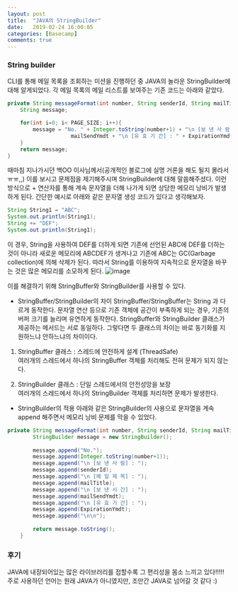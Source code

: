 ```yaml
---
layout: post
title:  "JAVA의 StringBuilder"
date:   2019-02-24 16:00:05
categories: [Basecamp]
comments: true
---
```

 
### String builder
CLI를 통해 메일 목록을 조회하는 미션을 진행하던 중 JAVA의 놀라운 StringBuilder에 대해 알게되었다. 각 메일 목록의 메일 리스트를 보여주는 기존 코드는 아래와 같았다.
```java
private String messageFormat(int number, String senderId, String mailTitle, Date mailSendYmdt, Date ExpirationYmdt) {
    String message;

    for(int i=0; i< PAGE_SIZE; i++){
        message = "No. " + Integer.toString(number+1) + "\n [보 낸 사 람] : " + senderId + "\n [메 일 제 목] : " + mailTitle + "\n [보 낸 시 간] : " +
                    mailSendYmdt + "\n [유 효 기 간] : " + ExpirationYmdt + "\n\n";
    }
    return message;
}
```

때마침 지나가시던 백OO 이사님께서(공개적인 블로그에 실명 거론을 해도 될지 몰라서ㅠㅠ,,) 이를 보시고 문제점을 제기해주시며 StringBuilder에 대해 말씀해주셨다.
이런 방식으로 + 연산자를 통해 계속 문자열을 더해 나가게 되면 상당한 메모리 낭비가 발생하게 된다. 간단한 예시로 아래와 같은 문자열 생성 코드가 있다고 생각해보자.
```java
String String1 = "ABC";
System.out.println(String1);
String += "DEF";
System.out.println(String1);
```

이 경우, String을 사용하여 DEF를 더하게 되면 기존에 선언된 ABC에 DEF를 더하는 것이 아니라 새로운 메모리에 ABCDEF가 생겨나고 기존에 ABC는 GC(Garbage collection)에 의해 삭제가 된다.
따라서 String를 이용하여 지속적으로 문자열을 바꾸는 것은 많은 메모리를 소모하게 된다.
![image](https://user-images.githubusercontent.com/28076434/53296332-bc590300-3850-11e9-8e64-29942eedd008.png)


이를 해결하기 위해 StringBuffer와 StringBuilder를 사용할 수 있다.

* StringBuffer/StringBuilder의 차이
StringBuffer/StringBuffer는 String 과 다르게 동작한다. 문자열 연산 등으로 기존 객체에 공간이 부족하게 되는 경우, 기존의 버퍼 크기를 늘리며 유연하게 동작한다. StringBuffer와 StringBuilder 클래스가 제공하는 메서드는 서로 동일하다. 그렇다면 두 클래스의 차이는 바로 동기화를 지원하느냐 안하느냐의 차이이다.

1. StringBuffer 클래스 
: 스레드에 안전하게 설계 (ThreadSafe)<br>
여러개의 스레드에서 하나의  StringBuffer 객체를 처리해도 전혀 문제가 되지 않는다.

2. StringBuilder 클래스 
: 단일 스레드에서의 안전성망을 보장<br>
여러개의 스레드에서 하나의 StringBuilder 객체를 처리하면 문제가 발생한다.

* StringBuilder의 적용
아래와 같은 StringBuilder의 사용으로 문자열을 계속 append 해주면서 메모리 낭비 문제를 막을 수 있었다.
```java
private String messageFormat(int number, String senderId, String mailTitle, Date mailSendYmdt, Date ExpirationYmdt) {
		StringBuilder message = new StringBuilder();
		
		message.append("No.");
		message.append(Integer.toString(number+1));
		message.append("\n [보 낸 사 람] : ");
		message.append(senderId);
		message.append("\n [메 일 제 목] : ");
		message.append(mailTitle);
		message.append("\n [보 낸 시 간] : ");
		message.append(mailSendYmdt);
		message.append("\n [유 효 기 간] : ");
		message.append(ExpirationYmdt);
		message.append("\n\n");
		
		return message.toString();
	}
```

### 후기
JAVA에 내장되어있는 많은 라이브러리를 접할수록 그 편리성을 몸소 느끼고 있다!!!!! 주로 사용하던 언어는 원래 JAVA가 아니였지만, 조만간 JAVA로 넘어갈 것 같다 :)
<!--more-->

